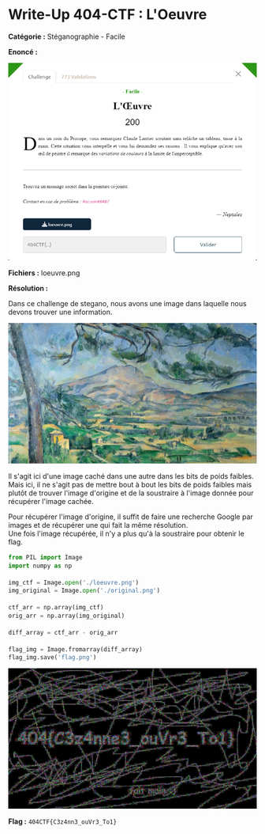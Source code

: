 # Write-Up 404-CTF : L'Oeuvre

__Catégorie :__ Stéganographie - Facile

**Enoncé :**

![Enoncé du challenge](images/enonce.png)

**Fichiers :** loeuvre.png

**Résolution :**

Dans ce challenge de stegano, nous avons une image dans laquelle nous devons trouver une information.

![L'oeuvre](images/loeuvre.png)

Il s'agit ici d'une image caché dans une autre dans les bits de poids faibles. Mais ici, il ne s'agit pas de mettre bout à bout les bits de poids faibles mais plutôt de trouver l'image d'origine et de la soustraire à l'image donnée pour récupérer l'image cachée.

Pour récupérer l'image d'origine, il suffit de faire une recherche Google par images et de récupérer une qui fait la même résolution.  
Une fois l'image récupérée, il n'y a plus qu'à la soustraire pour obtenir le flag.

```python
from PIL import Image
import numpy as np

img_ctf = Image.open('./loeuvre.png')
img_original = Image.open('./original.png')

ctf_arr = np.array(img_ctf)
orig_arr = np.array(img_original)

diff_array = ctf_arr - orig_arr

flag_img = Image.fromarray(diff_array)
flag_img.save('flag.png')
```

![Flag](images/flag.png)

**Flag :** `404CTF{C3z4nn3_ouVr3_To1}`
